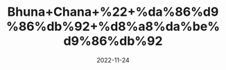 ---
title: 'Bhuna+Chana+%22+%da%86%d9%86%db%92+%d8%a8%da%be%d9%86%db%92'
date: '2022-11-24' 
metatag: '' 
inventory: '0' 
draft: false 
# meta description 
shortDescripton: 'Roasted+Black+Gram+%22+It+controls+diabetes+and+blood+sugar+levels+and+maintains+healthy+bones'
description: 'Dry+Fruit+%da%88%d8%b1%d8%a7%d8%a6%db%8c+%d9%81%d8%b1%d9%88%d8%aa'
longdescription: ''
tags: ''
brand: ''
subCategory: ''
unit: '250 gm-Pk'
sellCount: '0'
featured: False
# product Price
price: '100.0'
# Product Short Description
shortDescription: 'Roasted+Black+Gram+%22+It+controls+diabetes+and+blood+sugar+levels+and+maintains+healthy+bones'
productID: 'CACEE05A-1E25-ED11-9968-005056B3A416'
type: 'products'
category: 'Dry+Fruit+%da%88%d8%b1%d8%a7%d8%a6%db%8c+%d9%81%d8%b1%d9%88%d8%aa' 
thumnailproduct: 'https://eraconnect.blob.core.windows.net/product-images/aminsaddiquidawakhana/CACEE05A-1E25-ED11-9968-005056B3A416.webp' 
images:
  - image: 'https://eraconnect.blob.core.windows.net/product-images/aminsaddiquidawakhana/CACEE05A-1E25-ED11-9968-005056B3A416.webp'  
Variants:
---
